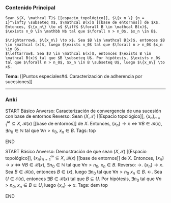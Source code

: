 ### Contenido Principal

```ad-proposition
Sean $(X, \mathcal T)$ [[espacio topológico]], $\{x_n \}_{n = 1}^\infty \subseteq X$, $\mathcal B(x)$ [[base de entornos]] de $X$. Entonces, $\{x_n\} \to x$ $\iff$ $\forall B \in \mathcal B(x)$, $\exists n_0 \in \mathbb N$ tal que $\forall n > n_0$, $x_n \in B$.
```

```ad-proof
$\rightarrow$. $\{x_n\} \to x$. Sea $B \in \mathcal B(x)$, entonces $B \in \mathcal (x)$, luego $\exists n_0$ tal que $\forall n > n_0$ $x_n \in B$.
$\leftarrow$. Sea $U \in \mathcal E(x)$, entonces $\exists B \in \mathcal B(x)$ tal que $B \subseteq U$. Por hipótesis, $\exists n_0$ tal que $\forall n > n_0$, $x_n \in B \subseteq U$, luego $\{x_n\} \to x$.
```

**Tema:** [[Puntos especiales#4. Caracterización de adherencia por sucesiones]]

---
### Anki

START
Básico
Anverso: Caracterización de convergencia de una sucesión con base de entornos
Reverso: Sean $(X, \mathcal T)$ [[Espacio topológico]], $\{x_n \}_{n = 1}^\infty \subseteq X$, $\mathcal B(x)$ [[base de entornos]] de $X$. Entonces, $\{x_n\} \to x$ $\iff$ $\forall B \in \mathcal B(x)$, $\exists n_0 \in \mathbb N$ tal que $\forall n > n_0$, $x_n \in B$.
Tags: top
<!--ID: 1729160606459-->
END

START
Básico
Anverso: Demostración de que sean $(X, \mathcal T)$ [[Espacio topológico]], $\{x_n \}_{n = 1}^\infty \subseteq X$, $\mathcal B(x)$ [[base de entornos]] de $X$. Entonces, $\{x_n\} \to x$ $\iff$ $\forall B \in \mathcal B(x)$, $\exists n_0 \in \mathbb N$ tal que $\forall n > n_0$, $x_n \in B$.
Reverso:
$\rightarrow$. $\{x_n\} \to x$. Sea $B \in \mathcal B(x)$, entonces $B \in \mathcal (x)$, luego $\exists n_0$ tal que $\forall n > n_0$ $x_n \in B$.
$\leftarrow$. Sea $U \in \mathcal E(x)$, entonces $\exists B \in \mathcal B(x)$ tal que $B \subseteq U$. Por hipótesis, $\exists n_0$ tal que $\forall n > n_0$, $x_n \in B \subseteq U$, luego $\{x_n\} \to x$.
Tags: dem top
<!--ID: 1729160606461-->
END
